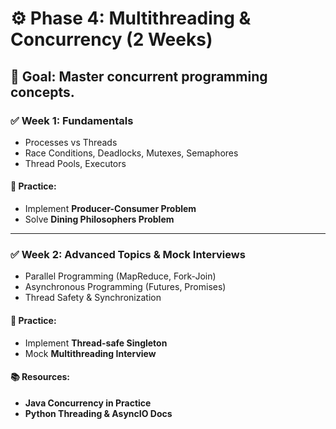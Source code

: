 # ⚙️ Phase 4: Multithreading & Concurrency (2 Weeks)

## 📌 Goal: Master concurrent programming concepts.

### ✅ Week 1: Fundamentals
- Processes vs Threads
- Race Conditions, Deadlocks, Mutexes, Semaphores
- Thread Pools, Executors

#### 🎯 Practice:
- Implement **Producer-Consumer Problem**
- Solve **Dining Philosophers Problem**

---

### ✅ Week 2: Advanced Topics & Mock Interviews
- Parallel Programming (MapReduce, Fork-Join)
- Asynchronous Programming (Futures, Promises)
- Thread Safety & Synchronization

#### 🎯 Practice:
- Implement **Thread-safe Singleton**
- Mock **Multithreading Interview**

#### 📚 Resources:
- **Java Concurrency in Practice**
- **Python Threading & AsyncIO Docs**